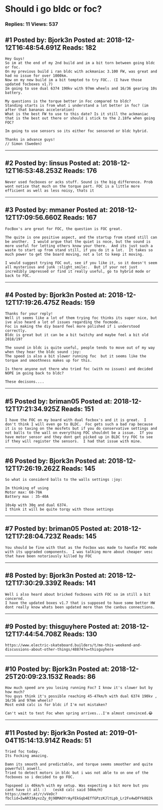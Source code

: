 # Should i go bldc or foc?

### Replies: 11 Views: 537

## \#1 Posted by: Bjork3n Posted at: 2018-12-12T16:48:54.691Z Reads: 182

```
Hey Guys!
So im at the end of my 2nd build and im a bit torn between going bldc or foc.
On my previous build i ran bldc with ackmaniac 3.100 FW, was great and had no issue for over 1000km.
Now on my new build im a bit tempted to try FOC.. (I have those updated focboxes v1.7)
Im going to use dual 6374 190kv with 97mm wheels and 16/36 gearing 10s battery. 

My questions is the torque better in Foc compared to bldc?
Standing starts is from what i understand a lot better in foc? (im after that bananas acceleration)
What is the best FW to use to this date? Is it still the ackmaniac that is the best out there or should i stick to the 2.18fw when going FOC? 

Im going to use sensors so its either foc sensored or bldc hybrid.

Thanks in advance guys! 
// Simon (Sweden)
```

---
## \#2 Posted by: linsus Posted at: 2018-12-12T16:53:48.253Z Reads: 176

```
Never used focboxes or acks stuff. Sound is the big difference. Prob wont notice that much on the torque part. FOC is a little more efficient as well as less noisy, thats it
```

---
## \#3 Posted by: mmaner Posted at: 2018-12-12T17:09:56.660Z Reads: 167

```
FocBox's are great for FOC, the question is FOC great.

The quite is one positive aspect, and the startup from stand still can be another.  I would argue that the quiet is noce, but the sound is more useful for letting others know your there.  And its just such a waste to start up from stand still, if you do it a lot.  It takes so much power to get the board moving, not a lot to keep it moving.  

I would suggest trying FOC out, see if you like it, so it doesn't seem all mysterious and junk :slight_smile:.  But if your not just incredibly impressed or find it really useful, go to hybrid mode or back to FOC.
```

---
## \#4 Posted by: Bjork3n Posted at: 2018-12-12T17:19:26.475Z Reads: 159

```
Thanks for your reply!
Well it seems like a lot of them trying foc thinks its super nice, but ive also heard a lot of issues regarding the focmode..
Foc is making the diy board feel more polished if i understood correctly. 
Bldc is great but it can be a bit twitchy and maybe feel a bit old 2018/19?

The sound in bldc is quite useful, people tends to move out of my way when they hear the bldc sound :joy:
The speed is also a bit slower running foc  but it seems like the torque and smoothness makes up for this.

Is there anyone out there who tried foc (with no issues) and decided NOPE im going back to bldc?

These decisons....
```

---
## \#5 Posted by: briman05 Posted at: 2018-12-12T17:21:34.925Z Reads: 151

```
I have the FOC on my board with dual focbox's and it is great.  I don't think I will even go to BLDC.  Foc gets such a bad rap because it is so taxing on the mosfets but if you do conservative settings and not balls to the wall on everything FOC shouldnt be a issue.  If you have motor sensor and they dont get picked up in BLDC try FOC to see if they will register the sensors.  I had that issue with mine.
```

---
## \#6 Posted by: Bjork3n Posted at: 2018-12-12T17:26:19.262Z Reads: 145

```
So what is considerd balls to the walls settings :joy:

Im thinking of using 
Motor max: 60-70A
Battery max : 35-40A

10s4p with 30q and dual 6374. 
I think it will be quite torqy with those settings
```

---
## \#7 Posted by: briman05 Posted at: 2018-12-12T17:28:04.723Z Reads: 145

```
You should be fine with that as the Focbox was made to handle FOC mode with its upgraded components.  I was talking more about cheaper vesc that have been notoriously killed by FOC
```

---
## \#8 Posted by: Bjork3n Posted at: 2018-12-12T17:30:29.339Z Reads: 141

```
Well i also heard about bricked focboxes with FOC so im still a bit concernd. 
I have the updated boxes v1.7 that is supposed to have some better HW dont really know whats been updated more than the canbus connections.
```

---
## \#9 Posted by: thisguyhere Posted at: 2018-12-12T17:44:54.708Z Reads: 130

```
https://www.electric-skateboard.builders/t/me-this-weekend-and-discussions-about-other-things/48874?u=thisguyhere
```

---
## \#10 Posted by: Bjork3n Posted at: 2018-12-25T20:09:23.153Z Reads: 86

```
How much speed are you losing running Foc? I know it's slower but by how much? 
You guys think it's possible reaching 45-47km/h with dual 6374 190kv , 16/36 and 97mm wheels? 
Most esk8 calc is for bldc if I'm not mistaken? 

Can't wait to test Foc when spring arrives...I'm almost convinced.😂
```

---
## \#11 Posted by: Bjork3n Posted at: 2019-01-04T15:14:13.914Z Reads: 51

```
Tried foc today. 
Its Focking amazing.

Damn its smooth and predictable, and torque seems smoother and quite powerfull aswell.
Tried to detect motors in bldc but i was not able to on one of the focboxes so i decided to go FOC.

Topspeed is 40km/h with my setup. Was expecting a bit more but you cant have it all :)   (esk8 calc said 50km/H)
https://metr.at/r/vVeOc?fbclid=IwAR33AyxzZy_0j9BMAOYrAyFEkGqb4EffGPzzKJltLpb_Lr2Fx4wDFYk8Q2k
```

---
